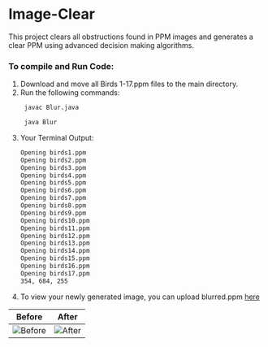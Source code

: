 # Image-Clear
This project clears all obstructions found in PPM images and generates a clear PPM using advanced decision making algorithms. 

### To compile and Run Code:
  1. Download and move all Birds 1-17.ppm files to the main directory. 
  2. Run the following commands:
     ```sh
      javac Blur.java
      ```
      ```sh
       java Blur
      ```
   3. Your Terminal Output:
        ```sh
        Opening birds1.ppm
        Opening birds2.ppm
        Opening birds3.ppm
        Opening birds4.ppm
        Opening birds5.ppm
        Opening birds6.ppm
        Opening birds7.ppm
        Opening birds8.ppm
        Opening birds9.ppm
        Opening birds10.ppm
        Opening birds11.ppm
        Opening birds12.ppm
        Opening birds13.ppm
        Opening birds14.ppm
        Opening birds15.ppm
        Opening birds16.ppm
        Opening birds17.ppm
        354, 684, 255
        ```
   4. To view your newly generated image, you can upload blurred.ppm [here](https://deepdatasci.github.io/Image-Clear/ppmReader.html)

Before | After
------------ | -------------
![Before](https://github.com/deepdatasci/Image-Clear/blob/main/Static/Before.png) |![After](https://github.com/deepdatasci/Image-Clear/blob/main/Static/After.png)

